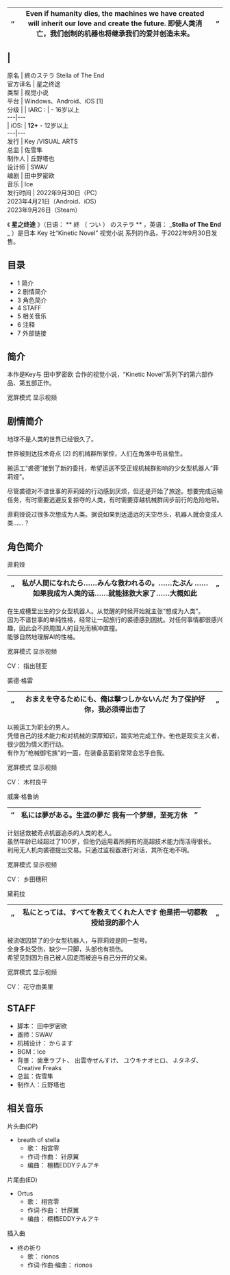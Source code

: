 |  “  |  Even if humanity dies, the machines we have created will inherit our love and create the future.  即使人类消亡，我们创制的机器也将继承我们的爱并创造未来。  |  ”   
---|---|---  
|  
---  
原名  |  終のステラ  Stella of The End   
官方译名  |  星之终途   
类型  |  视觉小说   
平台  |  Windows、Android、iOS  [1]   
分级  |  |  IARC  :  |  \- 16岁以上   
---|---  
|  iOS:  |  **12+** \- 12岁以上   
---|---  
发行  |  Key  /VISUAL ARTS   
总监  |  佐雪隼   
制作人  |  丘野塔也   
设计师  |  SWAV   
编剧  |  田中罗密欧   
音乐  |  Ice   
发行时间  |  2022年9月30日（PC）   
2023年4月21日（Android、iOS）  
2023年9月26日（Steam）  
  
  
《 **星之终途** 》（日语：  ** 終  （  つい  ）  のステラ ** ，英语：  _**Stella of The End** _ ）是日本
Key  社“Kinetic Novel”  视觉小说  系列的作品，于2022年9月30日发售。

##  目录

  * 1  简介 
  * 2  剧情简介 
  * 3  角色简介 
  * 4  STAFF 
  * 5  相关音乐 
  * 6  注释 
  * 7  外部链接 

##  简介

本作是Key与  田中罗密欧  合作的视觉小说，“Kinetic Novel”系列下的第六部作品、第五部正作。

宽屏模式  显示视频

##  剧情简介

地球不是人类的世界已经很久了。

世界被到达技术奇点  [2]  的机械群所掌控，人们在角落中苟且偷生。

搬运工“裘德”接到了新的委托，希望运送不受正规机械群影响的少女型机器人“菲莉娅”。

尽管裘德对不谙世事的菲莉娅的行动感到厌烦，但还是开始了旅途。想要完成运输任务，有时需要逃避反复掠夺的人类，有时需要穿越机械群阔步前行的危险地带。

菲莉娅说过很多次想成为人类。据说如果到达遥远的天空尽头，机器人就会变成人类……？

##  角色简介

菲莉娅

|  “  |  私が人間になれたら……みんな救われるの。……たぶん  ……如果我成为人类的话……就能拯救大家了……大概如此  |  ”   
---|---|---  
  
在生成槽里出生的少女型机器人。从觉醒的时候开始就主张“想成为人类”。  
因为不谙世事的单纯性格，经常让一起旅行的裘德感到困扰。对任何事情都很感兴趣，因此会不顾周围人的目光而横冲直撞。  
能够自然地理解AI的性格。

宽屏模式  显示视频

CV：  指出毬亚

裘德·格雷

|  “  |  おまえを守るためにも、俺は撃つしかないんだ  为了保护好你，我必须得出击了  |  ”   
---|---|---  
  
以搬运工为职业的男人。  
凭借自己的技术能力和对机械的深厚知识，踏实地完成工作。他也是现实主义者，很少因为情义而行动。  
有作为“枪械御宅族”的一面，在装备品面前常常会忘乎自我。

宽屏模式  显示视频

CV：  木村良平

威廉·格鲁纳

|  “  |  私には夢がある。生涯の夢だ  我有一个梦想，至死方休  |  ”   
---|---|---  
  
计划拯救被奇点机器追杀的人类的老人。  
虽然年龄已经超过了100岁，但他仍运用着所拥有的高超技术能力而活得很长。  
利用无人机向裘德提出交易。只通过监视器进行对话，其所在地不明。

宽屏模式  显示视频

CV：  乡田穗积

黛莉拉

|  “  |  私にとっては、すべてを教えてくれた人です  他是把一切都教授给我的那个人  |  ”   
---|---|---  
  
被流氓囚禁了的少女型机器人，与菲莉娅是同一型号。  
全身多处受伤，缺少一只脚，头部也有损伤。  
希望见到因为自己被人囚走而被迫与自己分开的父亲。

宽屏模式  显示视频

CV：  花守由美里

##  STAFF

  * 脚本：  田中罗密欧 
  * 画师：SWAV 
  * 机械设计：  からます 
  * BGM：Ice 
  * 背景：  歯車ラプト、 出雲寺ぜんすけ、 ユウキナオヒロ、 J.タネダ、  Creative Freaks 
  * 总监：佐雪隼 
  * 制作人：丘野塔也 

##  相关音乐

片头曲(OP)

  * breath of stella 
    * 歌：  相宫零 
    * 作词·作曲：  针原翼 
    * 编曲：  棚橋EDDYテルアキ 

片尾曲(ED)

  * Ortus 
    * 歌：  相宫零 
    * 作词·作曲：  针原翼 
    * 编曲：  棚橋EDDYテルアキ 

插入曲

  * 终の祈り 
    * 歌：  rionos 
    * 作词·作曲·编曲：  rionos 